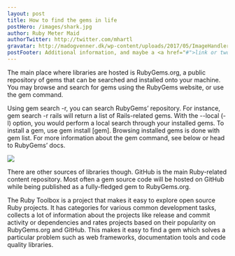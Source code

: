 ```yaml
---
layout: post
title: How to find the gems in life
postHero: /images/shark.jpg
author: Ruby Meter Maid
authorTwitter: http://twitter.com/mhartl
gravatar: http://madogvenner.dk/wp-content/uploads/2017/05/ImageHandler-3.jpg
postFooter: Additional information, and maybe a <a href="#">link or two</a>
---
```


The main place where libraries are hosted is RubyGems.org, a public repository of gems that can be searched and installed onto your machine. You may browse and search for gems using the RubyGems website, or use the gem command.

Using gem search -r, you can search RubyGems’ repository. For instance, gem search -r rails will return a list of Rails-related gems. With the --local (-l) option, you would perform a local search through your installed gems. To install a gem, use gem install [gem]. Browsing installed gems is done with gem list. For more information about the gem command, see below or head to RubyGems’ docs.

<img src="http://madogvenner.dk/wp-content/uploads/2017/05/ImageHandler-3.jpg">

There are other sources of libraries though. GitHub is the main Ruby-related content repository. Most often a gem source code will be hosted on GitHub while being published as a fully-fledged gem to RubyGems.org.

The Ruby Toolbox is a project that makes it easy to explore open source Ruby projects. It has categories for various common development tasks, collects a lot of information about the projects like release and commit activity or dependencies and rates projects based on their popularity on RubyGems.org and GitHub. This makes it easy to find a gem which solves a particular problem such as web frameworks, documentation tools and code quality libraries.
